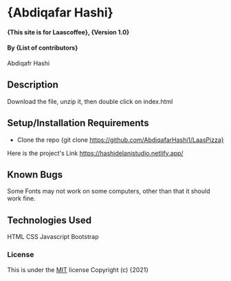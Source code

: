# {Abdiqafar Hashi}
#### {This site is for Laascoffee}, {Version 1.0}
#### By **{List of contributors}**
Abdiqafr Hashi
## Description
Download the file, unzip it, then double click on index.html
## Setup/Installation Requirements
* Clone the repo {git clone https://github.com/AbdiqafarHashi1/LaasPizza}

Here is the project's Link 
https://hashidelanistudio.netlify.app/
## Known Bugs
Some Fonts may not work on some computers, other than that it should work fine.
## Technologies Used

HTML 
CSS
Javascript 
Bootstrap
### License
This is under the [MIT](LICENSE) license
Copyright (c) {2021} 